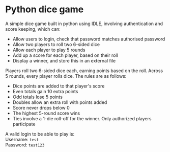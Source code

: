 # Python dice game
A simple dice game built in python using IDLE, involving authentication and score keeping, which can:
- Allow users to login, check that password matches authorised password
- Allow two players to roll two 6-sided dice
- Allow each player to play 5 rounds
- Add up a score for each player, based on their roll
- Display a winner, and store this in an external file

Players roll two 6-sided dice each, earning points based on the roll. Across 5 rounds, every player rolls dice. The rules are as follows:
- Dice points are added to that player's score
- Even totals gain 10 extra points
- Odd totals lose 5 points
- Doubles allow an extra roll with points added
- Score never drops below 0
- The highest 5-round score wins
- Ties involve a 1-die roll-off for the winner. Only authorized players participate

A valid login to be able to play is:<br>
Username: ```test```<br>
Password: ```test123```
